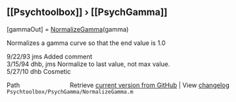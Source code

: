 ## [[Psychtoolbox]] &#8250; [[PsychGamma]]

[gammaOut] = [NormalizeGamma](NormalizeGamma)(gamma)  
  
Normalizes a gamma curve so that the end value is 1.0  
  
9/22/93   jms   Added comment  
3/15/94 dhb, jms Normalize to last value, not max value.  
5/27/10   dhb   Cosmetic  




<div class="code_header" style="text-align:right;">
  <span style="float:left;">Path&nbsp;&nbsp;</span> <span class="counter">Retrieve <a href=
  "https://raw.github.com/Psychtoolbox-3/Psychtoolbox-3/beta/Psychtoolbox/PsychGamma/NormalizeGamma.m">current version from GitHub</a> | View <a href=
  "https://github.com/Psychtoolbox-3/Psychtoolbox-3/commits/beta/Psychtoolbox/PsychGamma/NormalizeGamma.m">changelog</a></span>
</div>
<div class="code">
  <code>Psychtoolbox/PsychGamma/NormalizeGamma.m</code>
</div>

